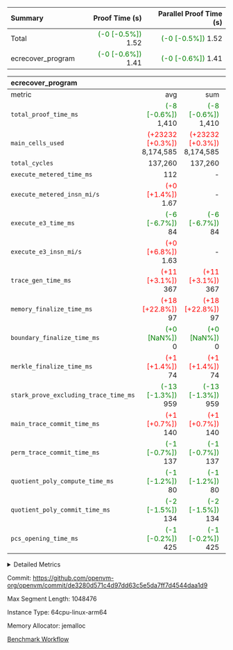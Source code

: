 | Summary | Proof Time (s) | Parallel Proof Time (s) |
|:---|---:|---:|
| Total | <span style='color: green'>(-0 [-0.5%])</span> 1.52 | <span style='color: green'>(-0 [-0.5%])</span> 1.52 |
| ecrecover_program | <span style='color: green'>(-0 [-0.6%])</span> 1.41 | <span style='color: green'>(-0 [-0.6%])</span> 1.41 |


| ecrecover_program |||||
|:---|---:|---:|---:|---:|
|metric|avg|sum|max|min|
| `total_proof_time_ms ` | <span style='color: green'>(-8 [-0.6%])</span> 1,410 | <span style='color: green'>(-8 [-0.6%])</span> 1,410 | <span style='color: green'>(-8 [-0.6%])</span> 1,410 | <span style='color: green'>(-8 [-0.6%])</span> 1,410 |
| `main_cells_used     ` | <span style='color: red'>(+23232 [+0.3%])</span> 8,174,585 | <span style='color: red'>(+23232 [+0.3%])</span> 8,174,585 | <span style='color: red'>(+23232 [+0.3%])</span> 8,174,585 | <span style='color: red'>(+23232 [+0.3%])</span> 8,174,585 |
| `total_cycles        ` |  137,260 |  137,260 |  137,260 |  137,260 |
| `execute_metered_time_ms` |  112 | -          | -          | -          |
| `execute_metered_insn_mi/s` | <span style='color: red'>(+0 [+1.4%])</span> 1.67 | -          | <span style='color: red'>(+0 [+1.4%])</span> 1.67 | <span style='color: red'>(+0 [+1.4%])</span> 1.67 |
| `execute_e3_time_ms  ` | <span style='color: green'>(-6 [-6.7%])</span> 84 | <span style='color: green'>(-6 [-6.7%])</span> 84 | <span style='color: green'>(-6 [-6.7%])</span> 84 | <span style='color: green'>(-6 [-6.7%])</span> 84 |
| `execute_e3_insn_mi/s` | <span style='color: red'>(+0 [+6.8%])</span> 1.63 | -          | <span style='color: red'>(+0 [+6.8%])</span> 1.63 | <span style='color: red'>(+0 [+6.8%])</span> 1.63 |
| `trace_gen_time_ms   ` | <span style='color: red'>(+11 [+3.1%])</span> 367 | <span style='color: red'>(+11 [+3.1%])</span> 367 | <span style='color: red'>(+11 [+3.1%])</span> 367 | <span style='color: red'>(+11 [+3.1%])</span> 367 |
| `memory_finalize_time_ms` | <span style='color: red'>(+18 [+22.8%])</span> 97 | <span style='color: red'>(+18 [+22.8%])</span> 97 | <span style='color: red'>(+18 [+22.8%])</span> 97 | <span style='color: red'>(+18 [+22.8%])</span> 97 |
| `boundary_finalize_time_ms` | <span style='color: green'>(+0 [NaN%])</span> 0 | <span style='color: green'>(+0 [NaN%])</span> 0 | <span style='color: green'>(+0 [NaN%])</span> 0 | <span style='color: green'>(+0 [NaN%])</span> 0 |
| `merkle_finalize_time_ms` | <span style='color: red'>(+1 [+1.4%])</span> 74 | <span style='color: red'>(+1 [+1.4%])</span> 74 | <span style='color: red'>(+1 [+1.4%])</span> 74 | <span style='color: red'>(+1 [+1.4%])</span> 74 |
| `stark_prove_excluding_trace_time_ms` | <span style='color: green'>(-13 [-1.3%])</span> 959 | <span style='color: green'>(-13 [-1.3%])</span> 959 | <span style='color: green'>(-13 [-1.3%])</span> 959 | <span style='color: green'>(-13 [-1.3%])</span> 959 |
| `main_trace_commit_time_ms` | <span style='color: red'>(+1 [+0.7%])</span> 140 | <span style='color: red'>(+1 [+0.7%])</span> 140 | <span style='color: red'>(+1 [+0.7%])</span> 140 | <span style='color: red'>(+1 [+0.7%])</span> 140 |
| `perm_trace_commit_time_ms` | <span style='color: green'>(-1 [-0.7%])</span> 137 | <span style='color: green'>(-1 [-0.7%])</span> 137 | <span style='color: green'>(-1 [-0.7%])</span> 137 | <span style='color: green'>(-1 [-0.7%])</span> 137 |
| `quotient_poly_compute_time_ms` | <span style='color: green'>(-1 [-1.2%])</span> 80 | <span style='color: green'>(-1 [-1.2%])</span> 80 | <span style='color: green'>(-1 [-1.2%])</span> 80 | <span style='color: green'>(-1 [-1.2%])</span> 80 |
| `quotient_poly_commit_time_ms` | <span style='color: green'>(-2 [-1.5%])</span> 134 | <span style='color: green'>(-2 [-1.5%])</span> 134 | <span style='color: green'>(-2 [-1.5%])</span> 134 | <span style='color: green'>(-2 [-1.5%])</span> 134 |
| `pcs_opening_time_ms ` | <span style='color: green'>(-1 [-0.2%])</span> 425 | <span style='color: green'>(-1 [-0.2%])</span> 425 | <span style='color: green'>(-1 [-0.2%])</span> 425 | <span style='color: green'>(-1 [-0.2%])</span> 425 |



<details>
<summary>Detailed Metrics</summary>

|  | keygen_time_ms | commit_exe_time_ms | app proof_time_ms |
| --- | --- | --- |
|  | 918 | 9 | 6,476 | 

| group | num_segments | memory_to_vec_partition_time_ms | insns | fri.log_blowup | execute_segment_time_ms | execute_metered_time_ms | execute_metered_insn_mi/s |
| --- | --- | --- | --- | --- | --- | --- | --- |
| ecrecover_program | 1 | 28 | 137,261 | 1 | 5,927 | 112 | 1.67 | 

| group | air_name | quotient_deg | interactions | constraints |
| --- | --- | --- | --- | --- |
| ecrecover_program | AccessAdapterAir<16> | 2 | 5 | 12 | 
| ecrecover_program | AccessAdapterAir<2> | 2 | 5 | 12 | 
| ecrecover_program | AccessAdapterAir<32> | 2 | 5 | 12 | 
| ecrecover_program | AccessAdapterAir<4> | 2 | 5 | 12 | 
| ecrecover_program | AccessAdapterAir<8> | 2 | 5 | 12 | 
| ecrecover_program | BitwiseOperationLookupAir<8> | 2 | 2 | 4 | 
| ecrecover_program | KeccakVmAir | 2 | 321 | 4,513 | 
| ecrecover_program | MemoryMerkleAir<8> | 2 | 4 | 39 | 
| ecrecover_program | PersistentBoundaryAir<8> | 2 | 3 | 7 | 
| ecrecover_program | PhantomAir | 2 | 3 | 5 | 
| ecrecover_program | Poseidon2PeripheryAir<BabyBearParameters>, 1> | 2 | 1 | 286 | 
| ecrecover_program | ProgramAir | 1 | 1 | 4 | 
| ecrecover_program | RangeTupleCheckerAir<2> | 1 | 1 | 4 | 
| ecrecover_program | Rv32HintStoreAir | 2 | 18 | 28 | 
| ecrecover_program | VariableRangeCheckerAir | 1 | 1 | 4 | 
| ecrecover_program | VmAirWrapper<Rv32BaseAluAdapterAir, BaseAluCoreAir<4, 8> | 2 | 20 | 37 | 
| ecrecover_program | VmAirWrapper<Rv32BaseAluAdapterAir, LessThanCoreAir<4, 8> | 2 | 18 | 40 | 
| ecrecover_program | VmAirWrapper<Rv32BaseAluAdapterAir, ShiftCoreAir<4, 8> | 2 | 24 | 91 | 
| ecrecover_program | VmAirWrapper<Rv32BranchAdapterAir, BranchEqualCoreAir<4> | 2 | 11 | 20 | 
| ecrecover_program | VmAirWrapper<Rv32BranchAdapterAir, BranchLessThanCoreAir<4, 8> | 2 | 13 | 35 | 
| ecrecover_program | VmAirWrapper<Rv32CondRdWriteAdapterAir, Rv32JalLuiCoreAir> | 2 | 10 | 18 | 
| ecrecover_program | VmAirWrapper<Rv32IsEqualModAdapterAir<2, 1, 32, 32>, ModularIsEqualCoreAir<32, 4, 8> | 2 | 25 | 225 | 
| ecrecover_program | VmAirWrapper<Rv32JalrAdapterAir, Rv32JalrCoreAir> | 2 | 16 | 20 | 
| ecrecover_program | VmAirWrapper<Rv32LoadStoreAdapterAir, LoadSignExtendCoreAir<4, 8> | 2 | 18 | 33 | 
| ecrecover_program | VmAirWrapper<Rv32LoadStoreAdapterAir, LoadStoreCoreAir<4> | 2 | 17 | 40 | 
| ecrecover_program | VmAirWrapper<Rv32MultAdapterAir, DivRemCoreAir<4, 8> | 2 | 25 | 84 | 
| ecrecover_program | VmAirWrapper<Rv32MultAdapterAir, MulHCoreAir<4, 8> | 2 | 24 | 31 | 
| ecrecover_program | VmAirWrapper<Rv32MultAdapterAir, MultiplicationCoreAir<4, 8> | 2 | 19 | 19 | 
| ecrecover_program | VmAirWrapper<Rv32RdWriteAdapterAir, Rv32AuipcCoreAir> | 2 | 12 | 14 | 
| ecrecover_program | VmAirWrapper<Rv32VecHeapAdapterAir<1, 2, 2, 32, 32>, FieldExpressionCoreAir> | 2 | 415 | 480 | 
| ecrecover_program | VmAirWrapper<Rv32VecHeapAdapterAir<2, 1, 1, 32, 32>, FieldExpressionCoreAir> | 2 | 158 | 190 | 
| ecrecover_program | VmAirWrapper<Rv32VecHeapAdapterAir<2, 2, 2, 32, 32>, FieldExpressionCoreAir> | 2 | 428 | 457 | 
| ecrecover_program | VmConnectorAir | 2 | 5 | 11 | 

| group | air_name | segment | rows | prep_cols | perm_cols | main_cols | cells |
| --- | --- | --- | --- | --- | --- | --- | --- |
| ecrecover_program | AccessAdapterAir<16> | 0 | 4,096 |  | 16 | 25 | 167,936 | 
| ecrecover_program | AccessAdapterAir<32> | 0 | 2,048 |  | 16 | 41 | 116,736 | 
| ecrecover_program | AccessAdapterAir<8> | 0 | 16,384 |  | 16 | 17 | 540,672 | 
| ecrecover_program | BitwiseOperationLookupAir<8> | 0 | 65,536 | 3 | 8 | 2 | 655,360 | 
| ecrecover_program | KeccakVmAir | 0 | 128 |  | 1,056 | 3,163 | 540,032 | 
| ecrecover_program | MemoryMerkleAir<8> | 0 | 4,096 |  | 16 | 32 | 196,608 | 
| ecrecover_program | PersistentBoundaryAir<8> | 0 | 4,096 |  | 12 | 20 | 131,072 | 
| ecrecover_program | PhantomAir | 0 | 16 |  | 12 | 6 | 288 | 
| ecrecover_program | Poseidon2PeripheryAir<BabyBearParameters>, 1> | 0 | 4,096 |  | 8 | 300 | 1,261,568 | 
| ecrecover_program | ProgramAir | 0 | 32,768 |  | 8 | 10 | 589,824 | 
| ecrecover_program | RangeTupleCheckerAir<2> | 0 | 524,288 | 2 | 8 | 1 | 4,718,592 | 
| ecrecover_program | Rv32HintStoreAir | 0 | 256 |  | 44 | 32 | 19,456 | 
| ecrecover_program | VariableRangeCheckerAir | 0 | 262,144 | 2 | 8 | 1 | 2,359,296 | 
| ecrecover_program | VmAirWrapper<Rv32BaseAluAdapterAir, BaseAluCoreAir<4, 8> | 0 | 65,536 |  | 52 | 36 | 5,767,168 | 
| ecrecover_program | VmAirWrapper<Rv32BaseAluAdapterAir, LessThanCoreAir<4, 8> | 0 | 4,096 |  | 40 | 37 | 315,392 | 
| ecrecover_program | VmAirWrapper<Rv32BaseAluAdapterAir, ShiftCoreAir<4, 8> | 0 | 16,384 |  | 52 | 53 | 1,720,320 | 
| ecrecover_program | VmAirWrapper<Rv32BranchAdapterAir, BranchEqualCoreAir<4> | 0 | 16,384 |  | 28 | 26 | 884,736 | 
| ecrecover_program | VmAirWrapper<Rv32BranchAdapterAir, BranchLessThanCoreAir<4, 8> | 0 | 4,096 |  | 32 | 32 | 262,144 | 
| ecrecover_program | VmAirWrapper<Rv32CondRdWriteAdapterAir, Rv32JalLuiCoreAir> | 0 | 4,096 |  | 28 | 18 | 188,416 | 
| ecrecover_program | VmAirWrapper<Rv32IsEqualModAdapterAir<2, 1, 32, 32>, ModularIsEqualCoreAir<32, 4, 8> | 0 | 4,096 |  | 56 | 166 | 909,312 | 
| ecrecover_program | VmAirWrapper<Rv32JalrAdapterAir, Rv32JalrCoreAir> | 0 | 4,096 |  | 36 | 28 | 262,144 | 
| ecrecover_program | VmAirWrapper<Rv32LoadStoreAdapterAir, LoadSignExtendCoreAir<4, 8> | 0 | 8,192 |  | 52 | 36 | 720,896 | 
| ecrecover_program | VmAirWrapper<Rv32LoadStoreAdapterAir, LoadStoreCoreAir<4> | 0 | 65,536 |  | 52 | 41 | 6,094,848 | 
| ecrecover_program | VmAirWrapper<Rv32MultAdapterAir, MulHCoreAir<4, 8> | 0 | 8 |  | 72 | 39 | 888 | 
| ecrecover_program | VmAirWrapper<Rv32MultAdapterAir, MultiplicationCoreAir<4, 8> | 0 | 32 |  | 52 | 31 | 2,656 | 
| ecrecover_program | VmAirWrapper<Rv32RdWriteAdapterAir, Rv32AuipcCoreAir> | 0 | 2,048 |  | 28 | 20 | 98,304 | 
| ecrecover_program | VmAirWrapper<Rv32VecHeapAdapterAir<1, 2, 2, 32, 32>, FieldExpressionCoreAir> | 0 | 2,048 |  | 836 | 547 | 2,832,384 | 
| ecrecover_program | VmAirWrapper<Rv32VecHeapAdapterAir<2, 1, 1, 32, 32>, FieldExpressionCoreAir> | 0 | 32 |  | 320 | 263 | 18,656 | 
| ecrecover_program | VmAirWrapper<Rv32VecHeapAdapterAir<2, 2, 2, 32, 32>, FieldExpressionCoreAir> | 0 | 1,024 |  | 860 | 625 | 1,520,640 | 
| ecrecover_program | VmConnectorAir | 0 | 2 | 1 | 16 | 5 | 42 | 

| group | segment | trace_gen_time_ms | total_proof_time_ms | total_cycles | total_cells | stark_prove_excluding_trace_time_ms | quotient_poly_compute_time_ms | quotient_poly_commit_time_ms | prove_segment_time_ms | perm_trace_commit_time_ms | pcs_opening_time_ms | merkle_finalize_time_ms | memory_to_vec_partition_time_ms | memory_finalize_time_ms | main_trace_commit_time_ms | main_cells_used | insns | generate_perm_trace_time_ms_time_ms | execute_e3_time_ms | execute_e3_insn_mi/s | boundary_finalize_time_ms |
| --- | --- | --- | --- | --- | --- | --- | --- | --- | --- | --- | --- | --- | --- | --- | --- | --- | --- | --- | --- | --- | --- |
| ecrecover_program | 0 | 367 | 1,410 | 137,260 | 32,925,330 | 959 | 80 | 134 | 2,085 | 137 | 425 | 74 | 25 | 97 | 140 | 8,174,585 | 137,261 | 29 | 84 | 1.63 | 0 | 

| group | segment | trace_height_constraint | weighted_sum | threshold |
| --- | --- | --- | --- | --- |
| ecrecover_program | 0 | 0 | 396,372 | 2,013,265,921 | 
| ecrecover_program | 0 | 1 | 1,239,280 | 2,013,265,921 | 
| ecrecover_program | 0 | 2 | 198,186 | 2,013,265,921 | 
| ecrecover_program | 0 | 3 | 2,663,748 | 2,013,265,921 | 
| ecrecover_program | 0 | 4 | 16,384 | 2,013,265,921 | 
| ecrecover_program | 0 | 5 | 8,192 | 2,013,265,921 | 
| ecrecover_program | 0 | 6 | 471,272 | 2,013,265,921 | 
| ecrecover_program | 0 | 7 | 192 | 2,013,265,921 | 
| ecrecover_program | 0 | 8 | 5,947,994 | 2,013,265,921 | 

</details>


Commit: https://github.com/openvm-org/openvm/commit/de3280d571c4d97dd63c5e5da7ff7d4544daa1d9

Max Segment Length: 1048476

Instance Type: 64cpu-linux-arm64

Memory Allocator: jemalloc

[Benchmark Workflow](https://github.com/openvm-org/openvm/actions/runs/16011847940)

